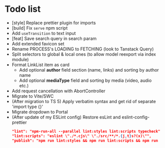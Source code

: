 # Todo list

- [style] Replace prettier plugin for imports
- [build] Fix `serve` npm script
- Add `useTransition` to text input
- [feat] Save search query in search param
- Add extended favicon set
- Rename PROCESS's LOADING to FETCHING (look to Tanstack Query)
- Split selectors to global & local ones (to allow model reexport via index module)
- Format LinkList item as card
  - Add optional **author** field section (name, links) and sorting by author name
  - Add optional **mediaType** field and sorting by media (video, audio etc.)
- Add request cancellation with AbortController
- Migrate to Vite/SWC
- (After migration to TS 5) Apply verbatim syntax and get rid of separate 'import type {}'
- Migrate dropdown to Portal
- (After update of my ESLint config) Restore esLint and eslint-config-prettier
  ```json
  "lint": "npm-run-all --parallel lint:styles lint:scripts typecheck",
  "lint:scripts": "eslint \"./*.cjs\" \"./src/**/*.{j,t}s?(x)\"",
  "publish": "npm run lint:styles && npm run lint:scripts && npm run build && npm run deploy",
  ```
